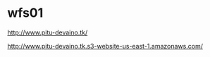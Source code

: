 # wfs01


http://www.pitu-devaino.tk/

http://www.pitu-devaino.tk.s3-website-us-east-1.amazonaws.com/